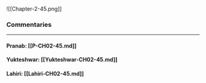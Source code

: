 ![[Chapter-2-45.png]]

### Commentaries

---

#### Pranab: [[P-CH02-45.md]]

#### Yukteshwar: [[Yukteshwar-CH02-45.md]]

#### Lahiri: [[Lahiri-CH02-45.md]]
